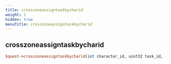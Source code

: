 ```yaml
---
title: crosszoneassigntaskbycharid
weight: 1
hidden: true
menuTitle: crosszoneassigntaskbycharid
---
```

## crosszoneassigntaskbycharid
```perl
$quest->crosszoneassigntaskbycharid(int character_id, uint32 task_id, [bool enforce_level_requirement = false])
```